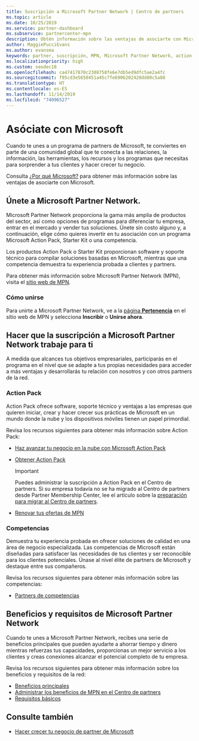 ```yaml
---
title: Suscripción a Microsoft Partner Network | Centro de partners
ms.topic: article
ms.date: 10/25/2019
ms.service: partner-dashboard
ms.subservice: partnercenter-mpn
description: Obtén información sobre las ventajas de asociarte con Microsoft. Microsoft Partner Network proporciona la gama más amplia de productos del sector, así como opciones de programas para diferenciar tu empresa, entrar en el mercado y vender tus soluciones.
author: MaggiePucciEvans
ms.author: evansma
keywords: partner, suscripción, MPN, Microsoft Partner Network, action pack, MAPS, MAP, suscripción a action pack, ventajas, ventajas de MPN, suscripción, silver, gold, competencias
ms.localizationpriority: high
ms.custom: seodec18
ms.openlocfilehash: ca47417870c2308758fe6e7db5ed9dfc5ae2a4fc
ms.sourcegitcommit: f95cd3e5650451a45c7fe6906202420dd80c5a88
ms.translationtype: HT
ms.contentlocale: es-ES
ms.lasthandoff: 11/14/2019
ms.locfileid: "74096527"
---
```

# <a name="partner-with-microsoft"></a>Asóciate con Microsoft

Cuando te unes a un programa de partners de Microsoft, te conviertes en parte de una comunidad global que te conecta a las relaciones, la información, las herramientas, los recursos y los programas que necesitas para sorprender a tus clientes y hacer crecer tu negocio.

Consulta [¿Por qué Microsoft?](https://partner.microsoft.com/business-opportunities/why-microsoft) para obtener más información sobre las ventajas de asociarte con Microsoft. 

## <a name="join-the-microsoft-partner-network"></a>Únete a Microsoft Partner Network.

<!-- 12/5/18 The content below was copied and pasted directly from the Membership page of the MPN site (https://partner.microsoft.com/membership)-->

Microsoft Partner Network proporciona la gama más amplia de productos del sector, así como opciones de programas para diferenciar tu empresa, entrar en el mercado y vender tus soluciones. Únete sin costo alguno y, a continuación, elige cómo quieres invertir en tu asociación con un programa Microsoft Action Pack, Starter Kit o una competencia.

Los productos Action Pack o Starter Kit proporcionan software y soporte técnico para compilar soluciones basadas en Microsoft, mientras que una competencia demuestra tu experiencia probada a clientes y partners.

Para obtener más información sobre Microsoft Partner Network (MPN), visita el [sitio web de MPN](https://partner.microsoft.com/commercial).

### <a name="how-to-join"></a>Cómo unirse

Para unirte a Microsoft Partner Network, ve a la [página **Pertenencia**](https://partner.microsoft.com/membership) en el sitio web de MPN y selecciona **Inscribir** o **Unirse ahora**.

## <a name="make-the-microsoft-partner-network-membership-work-for-you"></a>Hacer que la suscripción a Microsoft Partner Network trabaje para ti

<!-- 10/25/2019 The content below content from the Membership pages of the MPN site (https://partner.microsoft.com/membership) and additional updated content.-->

A medida que alcances tus objetivos empresariales, participarás en el programa en el nivel que se adapte a tus propias necesidades para acceder a más ventajas y desarrollarás tu relación con nosotros y con otros partners de la red.

### <a name="action-pack"></a>Action Pack

Action Pack ofrece software, soporte técnico y ventajas a las empresas que quieren iniciar, crear y hacer crecer sus prácticas de Microsoft en un mundo donde la nube y los dispositivos móviles tienen un papel primordial. 

Revisa los recursos siguientes para obtener más información sobre Action Pack:

- [Haz avanzar tu negocio en la nube con Microsoft Action Pack](https://partner.microsoft.com/membership/action-pack)

- [Obtener Action Pack](mpn-get-action-pack.md)
  
    >[!IMPORTANT]
    >Puedes administrar la suscripción a Action Pack en el Centro de partners. Si su empresa todavía no se ha migrado al Centro de partners desde Partner Membership Center, lee el artículo sobre la [preparación para migrar al Centro de partners](prepare-pmc-pc-migration.md).  

- [Renovar tus ofertas de MPN](renew-mpn-offers.md)

### <a name="competencies"></a>Competencias

Demuestra tu experiencia probada en ofrecer soluciones de calidad en una área de negocio especializada. Las competencias de Microsoft están diseñadas para satisfacer las necesidades de tus clientes y ser reconocible para los clientes potenciales. Únase al nivel élite de partners de Microsoft y destaque entre sus compañeros.

Revisa los recursos siguientes para obtener más información sobre las competencias:

- [Partners de competencias](https://partner.microsoft.com/membership/competencies)

## <a name="microsoft-partner-network-benefits-and-requirements"></a>Beneficios y requisitos de Microsoft Partner Network

Cuando te unes a Microsoft Partner Network, recibes una serie de beneficios principales que pueden ayudarte a ahorrar tiempo y dinero mientras refuerzas tus capacidades, proporcionas un mejor servicio a los clientes y creas conexiones alcanzar el potencial completo de tu empresa.

Revisa los recursos siguientes para obtener más información sobre los beneficios y requisitos de la red:

- [Beneficios principales](https://partner.microsoft.com/membership/core-benefits#simple-tab-content-1)
- [Administrar los beneficios de MPN en el Centro de partners](manage-your-partner-network-benefits.md)
- [Requisitos básicos](https://partner.microsoft.com/membership/core-benefits#simple-tab-content-2)

## <a name="see-also"></a>Consulte también
- [Hacer crecer tu negocio de partner de Microsoft](grow-your-business.md)
